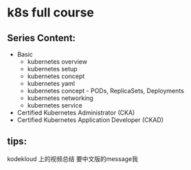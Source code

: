 # k8s full course

## Series Content:
- Basic
    - kubernetes overview
    - kubernetes setup
    - kubernetes concept
    - kubernetes yaml
    - kubernetes concept - PODs, ReplicaSets, Deployments
    - kubernetes networking
    - kubernetes service
- Certified Kubernetes Administrator (CKA)
- Certified Kubernetes Application Developer (CKAD)


## tips:
  kodekloud 上的视频总结 要中文版的message我 
